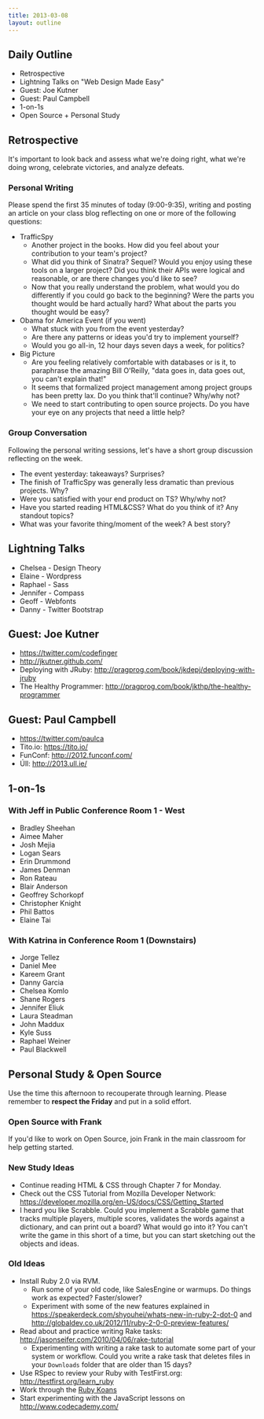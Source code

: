 ```yaml
---
title: 2013-03-08
layout: outline
---
```


## Daily Outline

* Retrospective
* Lightning Talks on "Web Design Made Easy"
* Guest: Joe Kutner
* Guest: Paul Campbell
* 1-on-1s
* Open Source + Personal Study

## Retrospective

It's important to look back and assess what we're doing right, what we're doing wrong, celebrate victories, and analyze defeats.

### Personal Writing

Please spend the first 35 minutes of today (9:00-9:35), writing and posting an article on your class blog reflecting on one or more of the following questions:

* TrafficSpy
  * Another project in the books. How did you feel about your contribution to your team's project?
  * What did you think of Sinatra? Sequel? Would you enjoy using these tools on a larger project? Did you think their APIs were logical and reasonable, or are there changes you'd like to see?
  * Now that you really understand the problem, what would you do differently if you could go back to the beginning? Were the parts you thought would be hard actually hard? What about the parts you thought would be easy?
* Obama for America Event (if you went)
  * What stuck with you from the event yesterday?
  * Are there any patterns or ideas you'd try to implement yourself?
  * Would you go all-in, 12 hour days seven days a week, for politics?
* Big Picture
  * Are you feeling relatively comfortable with databases or is it, to paraphrase the amazing Bill O'Reilly, "data goes in, data goes out, you can't explain that!"
  * It seems that formalized project management among project groups has been pretty lax. Do you think that'll continue? Why/why not?
  * We need to start contributing to open source projects. Do you have your eye on any projects that need a little help?

### Group Conversation

Following the personal writing sessions, let's have a short group discussion reflecting on the week.

* The event yesterday: takeaways? Surprises?
* The finish of TrafficSpy was generally less dramatic than previous projects. Why?
* Were you satisfied with your end product on TS? Why/why not?
* Have you started reading HTML&CSS? What do you think of it? Any standout topics?
* What was your favorite thing/moment of the week? A best story?

## Lightning Talks

* Chelsea - Design Theory
* Elaine - Wordpress
* Raphael - Sass
* Jennifer - Compass
* Geoff - Webfonts
* Danny - Twitter Bootstrap

## Guest: Joe Kutner

* https://twitter.com/codefinger
* http://jkutner.github.com/
* Deploying with JRuby: http://pragprog.com/book/jkdepj/deploying-with-jruby
* The Healthy Programmer: http://pragprog.com/book/jkthp/the-healthy-programmer

## Guest: Paul Campbell

* https://twitter.com/paulca
* Tito.io: https://tito.io/
* FunConf: http://2012.funconf.com/
* Úll: http://2013.ull.ie/

## 1-on-1s

### With Jeff in Public Conference Room 1 - West

* Bradley Sheehan
* Aimee Maher
* Josh Mejia
* Logan Sears
* Erin Drummond
* James Denman
* Ron Rateau
* Blair Anderson
* Geoffrey Schorkopf
* Christopher Knight
* Phil Battos
* Elaine Tai

### With Katrina in Conference Room 1 (Downstairs)

* Jorge Tellez
* Daniel Mee
* Kareem Grant
* Danny Garcia
* Chelsea Komlo
* Shane Rogers
* Jennifer Eliuk
* Laura Steadman
* John Maddux
* Kyle Suss
* Raphael Weiner
* Paul Blackwell

## Personal Study & Open Source

Use the time this afternoon to recouperate through learning. Please remember to **respect the Friday** and put in a solid effort.

### Open Source with Frank

If you'd like to work on Open Source, join Frank in the main classroom for help getting started.

### New Study Ideas

* Continue reading HTML & CSS through Chapter 7 for Monday.
* Check out the CSS Tutorial from Mozilla Developer Network: https://developer.mozilla.org/en-US/docs/CSS/Getting_Started
* I heard you like Scrabble. Could you implement a Scrabble game that tracks multiple players, multiple scores, validates the words against a dictionary, and can print out a board? What would go into it? You can't write the game in this short of a time, but you can start sketching out the objects and ideas.

### Old Ideas

* Install Ruby 2.0 via RVM. 
  * Run some of your old code, like SalesEngine or warmups. Do things work as expected? Faster/slower?
  * Experiment with some of the new features explained in https://speakerdeck.com/shyouhei/whats-new-in-ruby-2-dot-0 and http://globaldev.co.uk/2012/11/ruby-2-0-0-preview-features/
* Read about and practice writing Rake tasks: http://jasonseifer.com/2010/04/06/rake-tutorial
  * Experimenting with writing a rake task to automate some part of your system or workflow. Could you write a rake task that deletes files in your `Downloads` folder that are older than 15 days?
* Use RSpec to review your Ruby with TestFirst.org: http://testfirst.org/learn_ruby
* Work through the [Ruby Koans](http://rubykoans.com/)
* Start experimenting with the JavaScript lessons on http://www.codecademy.com/
